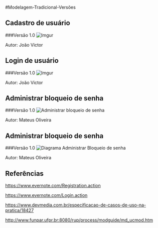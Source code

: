 #Modelagem-Tradicional-Versões

## Cadastro de usuário
###Versão 1.0
![Imgur](https://i.imgur.com/Tebtpo1.png)

Autor: João Victor

## Login de usuário
###Versão 1.0
![Imgur](https://i.imgur.com/ODqWSBg.png)

Autor: João Victor


## Administrar bloqueio de senha 
###Versão 1.0
![Administrar bloqueio de senha](https://i.imgur.com/EFzAWAX.png)

Autor: Mateus Oliveira

## Administrar bloqueio de senha 
###Versão 1.0
![Diagrama Administrar Bloqueio de senha](https://i.imgur.com/KjWuAX5.png)


Autor: Mateus Oliveira


## Referências

https://www.evernote.com/Registration.action

https://www.evernote.com/Login.action

https://www.devmedia.com.br/especificacao-de-casos-de-uso-na-pratica/18427

http://www.funpar.ufpr.br:8080/rup/process/modguide/md_ucmod.htm
